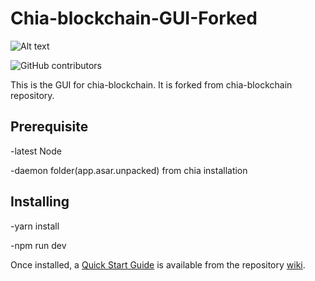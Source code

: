 # Chia-blockchain-GUI-Forked
![Alt text](https://avatars.githubusercontent.com/u/34047804?s=200&v=4)


![GitHub contributors](https://img.shields.io/github/contributors/Chia-Network/chia-blockchain?logo=GitHub)


This is the GUI for chia-blockchain. It is forked from chia-blockchain repository.

## Prerequisite

 -latest Node
 
 -daemon folder(app.asar.unpacked) from chia installation 

## Installing

-yarn install

-npm run dev


Once installed, a
[Quick Start Guide](https://github.com/Chia-Network/chia-blockchain/wiki/Quick-Start-Guide)
is available from the repository
[wiki](https://github.com/Chia-Network/chia-blockchain/wiki).
